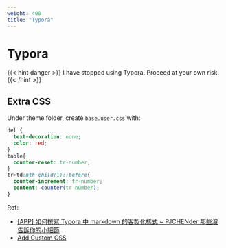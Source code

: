 ```yaml
---
weight: 400
title: "Typora"
---
```

# Typora

{{< hint danger >}}
I have stopped using Typora. Proceed at your own risk.
{{< /hint >}}

## Extra CSS

Under theme folder, create `base.user.css` with:

```css
del {
  text-decoration: none;
  color: red;
}
table{
  counter-reset: tr-number;
}
tr>td:nth-child(1)::before{
  counter-increment: tr-number;
  content: counter(tr-number);
}
```

Ref:

- [[APP] 如何撰寫 Typora 中 markdown 的客製化樣式 ~ PJCHENder 那些沒告訴你的小細節](https://pjchender.blogspot.com/2018/04/app-typora.html)
- [Add Custom CSS](http://support.typora.io/Add-Custom-CSS/)
